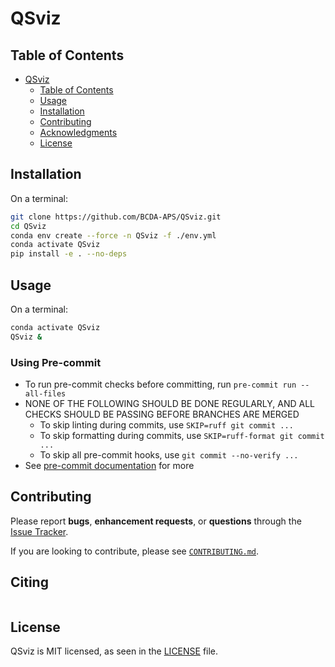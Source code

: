 # QSviz

## Table of Contents
- [QSviz](#QSviz)
  - [Table of Contents](#table-of-contents)
  - [Usage](#usage)
  - [Installation](#installation)
  - [Contributing](#contributing)
  - [Acknowledgments](#acknowledgments)
  - [License](#license)


## Installation
On a terminal:
```bash
git clone https://github.com/BCDA-APS/QSviz.git
cd QSviz
conda env create --force -n QSviz -f ./env.yml
conda activate QSviz
pip install -e . --no-deps
```
## Usage
On a terminal:
```bash
conda activate QSviz
QSviz &
```

### Using Pre-commit

- To run pre-commit checks before committing, run `pre-commit run --all-files`
- NONE OF THE FOLLOWING SHOULD BE DONE REGULARLY, AND ALL CHECKS SHOULD BE PASSING BEFORE BRANCHES ARE MERGED
    - To skip linting during commits, use `SKIP=ruff git commit ...`
    - To skip formatting during commits, use `SKIP=ruff-format git commit ...`
    - To skip all pre-commit hooks, use `git commit --no-verify ...`
- See [pre-commit documentation](https://pre-commit.com) for more

## Contributing

Please report **bugs**, **enhancement requests**, or **questions** through the [Issue Tracker](https://github.com/bcda-APS/QSviz).

If you are looking to contribute, please see [`CONTRIBUTING.md`](https://github.com/bcda-APS/QSviz/blob/main/CONTRIBUTING.md).


## Citing

```bibtex
```

## License

QSviz is MIT licensed, as seen in the [LICENSE](./LICENSE) file.

